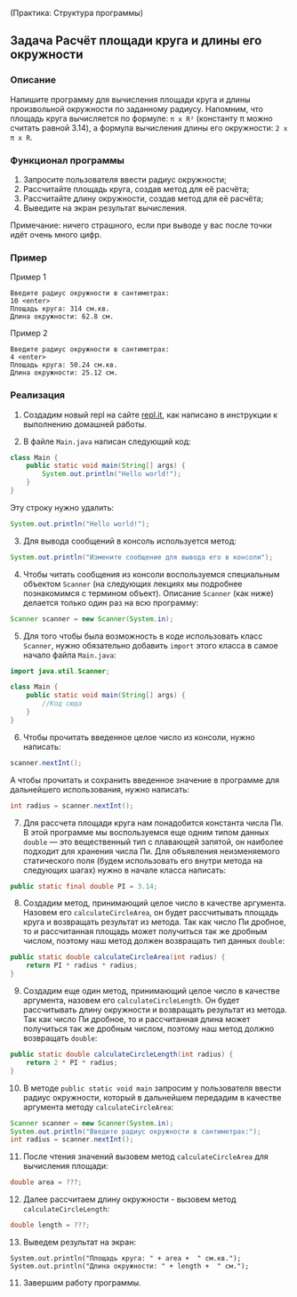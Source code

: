 (Практика: Структура программы)

## Задача Расчёт площади круга и длины его окружности

### Описание
Напишите программу для вычисления площади круга и длины произвольной окружности по заданному радиусу. Напомним, что площадь круга
вычисляется по формуле: `π x R²` (константу π можно считать равной 3.14), а формула вычисления длины его окружности: `2 x π x R`.

### Функционал программы
1. Запросите пользователя ввести радиус окружности;
2. Рассчитайте площадь круга, создав метод для её расчёта;
3. Рассчитайте длину окружности, создав метод для её расчёта;
4. Выведите на экран результат вычисления.

Примечание: ничего страшного, если при выводе у вас после точки идёт очень много цифр.

### Пример
Пример 1
```
Введите радиус окружности в сантиметрах:
10 <enter>
Площадь круга: 314 см.кв.
Длина окружности: 62.8 см.
```


Пример 2
```
Введите радиус окружности в сантиметрах:
4 <enter>
Площадь круга: 50.24 см.кв.
Длина окружности: 25.12 см.
```

### Реализация

1. Создадим новый repl на сайте [repl.it](https://repl.it/repls), как написано в инструкции к выполнению домашней работы.

2. В файле `Main.java` написан следующий код:

```java
class Main {
    public static void main(String[] args) {
        System.out.println("Hello world!");
    }
}
``` 

Эту строку нужно удалить:

```java
System.out.println("Hello world!");
```

3. Для вывода сообщений в консоль используется метод:

```java
System.out.println("Измените сообщение для вывода его в консоли");
```

4. Чтобы читать сообщения из консоли воспользуемся специальным объектом `Scanner` (на следующих лекциях
мы подробнее познакомимся с термином объект). Описание `Scanner` (как ниже) делается только один раз на всю программу:

```java
Scanner scanner = new Scanner(System.in);
```

5. Для того чтобы была возможность в коде использовать класс `Scanner`, нужно обязательно добавить `import` этого класса 
в самое начало файла `Main.java`:

```java
import java.util.Scanner;

class Main {
    public static void main(String[] args) {
        //Код сюда
    }
}
 ```

6. Чтобы прочитать введенное целое число из консоли, нужно написать:

```java
scanner.nextInt();
```

А чтобы прочитать и сохранить введенное значение в программе для дальнейшего использования, нужно написать:

```java
int radius = scanner.nextInt();
```

7. Для рассчета площади круга нам понадобится константа числа Пи. В этой программе мы воспользуемся еще одним
типом данных `double` — это вещественный тип с плавающей запятой, он наиболее подходит для хранения числа Пи. Для объявления неизменяемого статического поля (будем использовать его внутри метода на следующих шагах) нужно в начале класса написать:

```java
public static final double PI = 3.14; 
```

8. Создадим метод, принимающий целое число в качестве аргумента. Назовем его `calculateCircleArea`, он будет рассчитывать площадь круга и возвращать результат из метода.  Так как число Пи дробное, то и рассчитанная
площадь может получиться так же дробным числом, поэтому наш метод должен возвращать тип данных `double`:

```java
public static double calculateCircleArea(int radius) {
    return PI * radius * radius;
}
```

9. Создадим еще один метод, принимающий целое число в качестве аргумента, назовем его `calculateCircleLength`.
Он будет рассчитывать длину окружности и возвращать результат из метода.  Так как число Пи дробное, то и рассчитанная
длина может получиться так же дробным числом, поэтому наш метод должно возвращать `double`:

```java
public static double calculateCircleLength(int radius) {
    return 2 * PI * radius;
}
```

10. В методе `public static void main` запросим у пользователя ввести радиус окружности, который в дальнейшем передадим
в качестве аргумента методу `calculateCircleArea`:

```java
Scanner scanner = new Scanner(System.in);
System.out.println("Введите радиус окружности в сантиметрах:");
int radius = scanner.nextInt();
``` 

11. После чтения значений вызовем метод `calculateCircleArea` для вычисления площади:

```java
double area = ???;
```

12. Далее рассчитаем длину окружности - вызовем метод `calculateCircleLength`:

```java
double length = ???;
```

13. Выведем результат на экран:

```
System.out.println("Площадь круга: " + area +  " см.кв.");
System.out.println("Длина окружности: " + length +  " см.");
```

11. Завершим работу программы.
